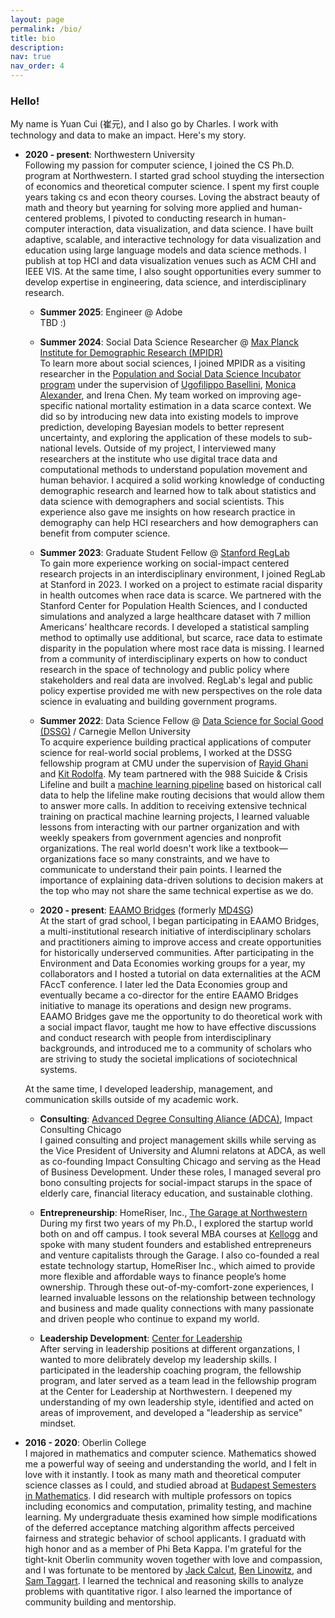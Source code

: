 ```yaml
---
layout: page
permalink: /bio/
title: bio
description:
nav: true
nav_order: 4
---
```


### Hello!

My name is Yuan Cui (崔元), and I also go by Charles. I work with technology and data to make an impact. Here's my story.

- **2020 - present**: Northwestern University  
  Following my passion for computer science, I joined the CS Ph.D. program at Northwestern. I started grad school stuyding the intersection of economics and theoretical computer science. I spent my first couple years taking cs and econ theory courses. Loving the abstract beauty of math and theory but yearning for solving more applied and human-centered problems, I pivoted to conducting research in human-computer interaction, data visualization, and data science. I have built adaptive, scalable, and interactive technology for data visualization and education using large language models and data science methods. I publish at top HCI and data visualization venues such as ACM CHI and IEEE VIS. At the same time, I also sought opportunities every summer to develop expertise in engineering, data science, and interdisciplinary research.

  - **Summer 2025**: Engineer @ Adobe  
    TBD :)

  - **Summer 2024**: Social Data Science Researcher @ [Max Planck Institute for Demographic Research (MPIDR)](https://www.demogr.mpg.de/en)  
    To learn more about social sciences, I joined MPIDR as a visiting researcher in the [Population and Social Data Science Incubator program](https://www.demogr.mpg.de/en/research_6120/digital_and_computational_demography_zagheni_11666/population_and_social_data_science_summer_incubator_program_11935) under the supervision of [Ugofilippo Basellini](https://sites.google.com/view/ubasellini/home), [Monica Alexander](https://www.monicaalexander.com/), and Irena Chen. My team worked on improving age-specific national mortality estimation in a data scarce context. We did so by introducing new data into existing models to improve prediction, developing Bayesian models to better represent uncertainty, and exploring the application of these models to sub-national levels. Outside of my project, I interviewed many researchers at the institute who use digital trace data and computational methods to understand population movement and human behavior. I acquired a solid working knowledge of conducting demographic research and learned how to talk about statistics and data science with demographers and social scientists. This experience also gave me insights on how research practice in demography can help HCI researchers and how demographers can benefit from computer science.

  - **Summer 2023**: Graduate Student Fellow @ [Stanford RegLab](https://reglab.stanford.edu/)  
    To gain more experience working on social-impact centered research projects in an interdisciplinary environment, I joined RegLab at Stanford in 2023. I worked on a project to estimate racial disparity in health outcomes when race data is scarce. We partnered with the Stanford Center for Population Health Sciences, and I conducted simulations and analyzed a large healthcare dataset with 7 million Americans’ healthcare records. I developed a statistical sampling method to optimally use additional, but scarce, race data to estimate disparity in the population where most race data is missing. I learned from a community of interdisciplinary experts on how to conduct research in the space of technology and public policy where stakeholders and real data are involved. RegLab's legal and public policy expertise provided me with new perspectives on the role data science in evaluating and building government programs.

  - **Summer 2022**: Data Science Fellow @ [Data Science for Social Good (DSSG)](https://www.dssgfellowship.org/) / Carnegie Mellon University  
    To acquire experience building practical applications of computer science for real-world social problems, I worked at the DSSG fellowship program at CMU under the supervision of [Rayid Ghani](http://www.rayidghani.com/) and [Kit Rodolfa](https://law.stanford.edu/directory/kit-rodolfa/). My team partnered with the 988 Suicide & Crisis Lifeline and built a [machine learning pipeline](https://github.com/dssg/vibrant_routing_public) based on historical call data to help the lifeline make routing decisions that would allow them to answer more calls. In addition to receiving extensive technical training on practical machine learning projects, I learned valuable lessons from interacting with our partner organization and with weekly speakers from government agencies and nonprofit organizations. The real world doesn't work like a textbook—organizations face so many constraints, and we have to communicate to understand their pain points. I learned the importance of explaining data-driven solutions to decision makers at the top who may not share the same technical expertise as we do.

  - **2020 - present**: [EAAMO Bridges](https://eaamo-bridges.netlify.app) (formerly [MD4SG](https://www.md4sg.com/))  
    At the start of grad school, I began participating in EAAMO Bridges, a multi-institutional research initiative of interdisciplinary scholars and practitioners aiming to improve access and create opportunities for historically underserved communities. After participating in the Environment and Data Economies working groups for a year, my collaborators and I hosted a tutorial on data externalities at the ACM FAccT conference. I later led the Data Economies group and eventually became a co-director for the entire EAAMO Bridges initiative to manage its operations and design new programs. EAAMO Bridges gave me the opportunity to do theoretical work with a social impact flavor, taught me how to have effective discussions and conduct research with people from interdisciplinary backgrounds, and introduced me to a community of scholars who are striving to study the societal implications of sociotechnical systems.

  At the same time, I developed leadership, management, and communication skills outside of my academic work.

  - **Consulting**: [Advanced Degree Consulting Aliance (ADCA)](https://adca.northwestern.edu/), Impact Consulting Chicago  
    I gained consulting and project management skills while serving as the Vice President of University and Alumni relatons at ADCA, as well as co-founding Impact Consulting Chicago and serving as the Head of Business Development. Under these roles, I managed several pro bono consulting projects for social-impact starups in the space of elderly care, financial literacy education, and sustainable clothing.

  - **Entrepreneurship**: HomeRiser, Inc., [The Garage at Northwestern](https://www.thegarage.northwestern.edu/)  
    During my first two years of my Ph.D., I explored the startup world both on and off campus. I took several MBA courses at [Kellogg](https://www.kellogg.northwestern.edu/) and spoke with many student founders and established entrepreneurs and venture capitalists through the Garage. I also co-founded a real estate technology startup, HomeRiser Inc., which aimed to provide more flexible and affordable ways to finance people’s home ownership. Through these out-of-my-comfort-zone experiences, I learned invaluable lessons on the relationship between technology and business and made quality connections with many passionate and driven people who continue to expand my world.

  - **Leadership Development**: [Center for Leadership](https://lead.northwestern.edu/)  
    After serving in leadership positions at different organzations, I wanted to more delibrately develop my leadership skills. I participated in the leadership coaching program, the fellowship program, and later served as a team lead in the fellowship program at the Center for Leadership at Northwestern. I deepened my understanding of my own leadership style, identified and acted on areas of improvement, and developed a "leadership as service" mindset.

    <!-- RCTP | entrepreneurship: homeriser, the garage-->

- **2016 - 2020**: Oberlin College  
  I majored in mathematics and computer science. Mathematics showed me a powerful way of seeing and understanding the world, and I felt in love with it instantly. I took as many math and theoretical computer science classes as I could, and studied abroad at [Budapest Semesters in Mathematics](https://www.budapestsemesters.com/). I did research with multiple professors on topics including economics and computation, primality testing, and machine learning. My undergraduate thesis examined how simple modifications of the deferred acceptance matching algorithm affects perceived fairness and strategic behavior of school applicants. I graduatd with high honor and as a member of Phi Beta Kappa. I'm grateful for the tight-knit Oberlin community woven together with love and compassion, and I was fortunate to be mentored by [Jack Calcut](https://www2.oberlin.edu/faculty/jcalcut/), [Ben Linowitz](https://www2.oberlin.edu/faculty/blinowit/), and [Sam Taggart](http://samueltaggart.com/). I learned the technical and reasoning skills to analyze problems with quantitative rigor. I also learned the importance of community building and mentorship.
